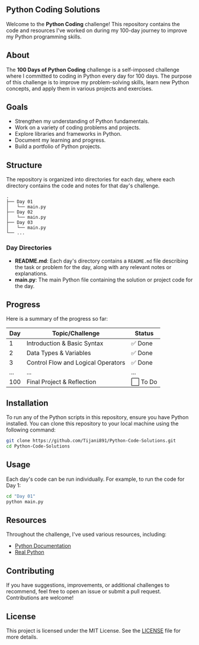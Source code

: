 ## Python Coding Solutions

Welcome to the **Python Coding** challenge! This repository contains the code and resources I've worked on during my 100-day journey to improve my Python programming skills.


## About

The **100 Days of Python Coding** challenge is a self-imposed challenge where I committed to coding in Python every day for 100 days. The purpose of this challenge is to improve my problem-solving skills, learn new Python concepts, and apply them in various projects and exercises.

## Goals

- Strengthen my understanding of Python fundamentals.
- Work on a variety of coding problems and projects.
- Explore libraries and frameworks in Python.
- Document my learning and progress.
- Build a portfolio of Python projects.

## Structure

The repository is organized into directories for each day, where each directory contains the code and notes for that day's challenge.

```
.
├── Day 01
│   └── main.py
├── Day 02
│   └── main.py
├── Day 03
│   └── main.py
└── ...
```

### Day Directories

- **README.md**: Each day's directory contains a `README.md` file describing the task or problem for the day, along with any relevant notes or explanations.
- **main.py**: The main Python file containing the solution or project code for the day.

## Progress

Here is a summary of the progress so far:

| Day | Topic/Challenge                       | Status  |
|-----|---------------------------------------|---------|
| 1   | Introduction & Basic Syntax           | ✅ Done |
| 2   | Data Types & Variables                | ✅ Done |
| 3   | Control Flow and Logical Operators    | ✅ Done |
| ... | ...                                   | ...     |
| 100 | Final Project & Reflection            | ⬜ To Do |

## Installation

To run any of the Python scripts in this repository, ensure you have Python installed. You can clone this repository to your local machine using the following command:

```bash
git clone https://github.com/Tijani891/Python-Code-Solutions.git
cd Python-Code-Solutions
```

## Usage

Each day's code can be run individually. For example, to run the code for Day 1:

```bash
cd "Day 01"
python main.py
```

## Resources

Throughout the challenge, I've used various resources, including:

- [Python Documentation](https://docs.python.org/3/)
- [Real Python](https://realpython.com/)

## Contributing

If you have suggestions, improvements, or additional challenges to recommend, feel free to open an issue or submit a pull request. Contributions are welcome!

## License

This project is licensed under the MIT License. See the [LICENSE](LICENSE) file for more details.

